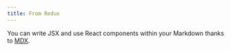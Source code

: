 ```yaml
---
title: From Redux
---
```


You can write JSX and use React components within your Markdown thanks to [MDX](https://mdxjs.com/).
